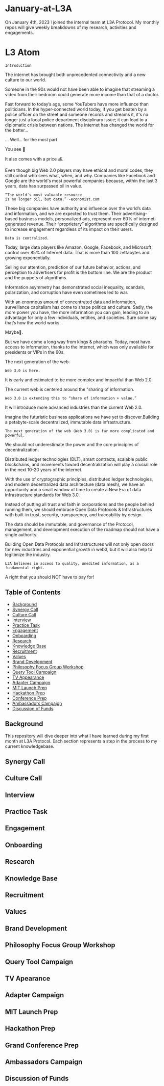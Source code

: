 # January-at-L3A
On January 4th, 2023 I joined the internal team at L3A Protocol. My monthly repos will give weekly breakdowns of my research, activities and engagements.

# L3 Atom
    Introduction
The internet has brought both unprecedented connectivity and a new culture to our world. 

Someone in the 90s would not have been able to imagine that streaming a video from their bedroom could generate more income than that of a doctor. 

Fast forward to today’s age, some YouTubers have more influence than politicians. 
In the hyper-connected world today, if you get beaten by a police officer on the street and someone records and streams it, it's no longer just a local police department disciplinary issue; it can lead to a diplomatic crisis between nations. 
The internet has changed the world for the better...

... Well... for the most part. 

You see 👀

It also comes with a price 💰. 

Even though big Web 2.0 players may have ethical and moral codes, they still control who sees what, when, and why. Companies like Facebook and Google are the world's most powerful companies because, within the last 3 years, data has surpassed oil in value. 

    “The world’s most valuable resource 
    is no longer oil, but data.” -economist.com

These big companies have authority and influence over the world’s data and information, and we are expected to trust them. Their advertising-based business models, personalized ads, represent over 60% of internet-generated revenue. Their “proprietary” algorithms are specifically designed to increase engagement regardless of its impact on their users.

    Data is centralized.

Today, large data players like Amazon, Google, Facebook, and Microsoft control over 85% of  Internet data. That is more than 100 zettabytes and growing exponentially.

Selling our attention, prediction of our future behavior, actions, and perception to advertisers for profit is the bottom line. We are the product and the puppets of algorithms.

Information asymmetry has demonstrated social inequality, scandals, polarization, and corruption have even sometimes led to war. 

With an enormous amount of concentrated data and information, surveillance capitalism has come to shape politics and culture. Sadly, the more power you have, the more information you can gain, leading to an advantage for only a few individuals, entities, and societies. Sure some say that’s how the world works. 

Maybe🤔. 

But we have come a long way from kings & pharaohs. Today, most have access to information, thanks to the internet, which was only available for presidents or VIPs in the 60s.

The next generation of the web-

    Web 3.0 is here. 

It is early and estimated to be more complex and impactful than Web 2.0. 

The current web is centered around the “sharing of information.

    Web 3.0 is extending this to “share of information + value.” 

It will introduce more advanced industries than the current Web 2.0. 

Imagine the futuristic business applications we have yet to discover.Building a petabyte-scale decentralized, immutable data infrastructure.

    The next generation of the web (Web 3.0) is far more complicated and powerful. 

We should not underestimate the power and the core principles of decentralization. 

Distributed ledger technologies (DLT), smart contracts, scalable public blockchains, and movements toward decentralization will play a crucial role in the next 10-20 years of the internet.


With the use of cryptographic principles, distributed ledger technologies, and modern decentralized data architecture (data mesh), we have an opportunity and a small window of time to create a New Era of data infrastructure standards for Web 3.0. 

Instead of putting all trust and faith in corporations and the people behind running them, we should embrace Open Data Protocols & Infrastructures with built-in trust, security, transparency, and traceability by design. 

The data should be immutable, and governance of the Protocol, management, and development execution of the roadmap should not have a single authority. 

Building Open Data Protocols and Infrastructures will not only open doors for new industries and exponential growth in web3, but it will also help to legitimize the industry. 

    L3A believes in access to quality, unedited information, as a fundamental right. 

A right that you should NOT have to pay for!



## Table of Contents
- [Background](#background)
- [Synergy Call](#synergy)
- [Culture Call](#culture)
- [Interview](#interview)
- [Practice Task](#task)
- [Engagement](#engagement)
- [Onboarding](#onboarding)
- [Research](#research)
- [Knowledge Base](#knowledgebase)
- [Recruitment](#recruitment)
- [Values](#values)
- [Brand Development](#brand)
- [Philosophy Focus Group Workshop](#fgw)
- [Query Tool Campaign](#query)
- [TV Appearance](#nftheat)
- [Adapter Campaign](#APIs)
- [MIT Launch Prep](mit)
- [Hackathon Prep](hack)
- [Conference Prep](conference)
- [Ambassadors Campaign](ambassadors)
- [Discussion of Funds](grants)

## Background
This repository will dive deeper into what I have learned during my first month at L3A Protocol. Each section represents a step in the process to my current knowledgebase.

## Synergy Call

## Culture Call

## Interview

## Practice Task

## Engagement

## Onboarding

## Research

## Knowledge Base

## Recruitment

## Values

## Brand Development

## Philosophy Focus Group Workshop

## Query Tool Campaign

## TV Apearance 

## Adapter Campaign

## MIT Launch Prep

## Hackathon Prep

## Grand Conference Prep

## Ambassadors Campaign

## Discussion of Funds


